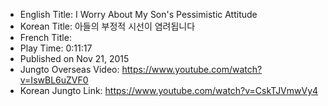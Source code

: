 * English Title: I Worry About My Son's Pessimistic Attitude
* Korean Title: 아들의 부정적 시선이 염려됩니다
* French Title: 
* Play Time: 0:11:17
* Published on Nov 21, 2015
* Jungto Overseas Video: https://www.youtube.com/watch?v=IswBL6uZVF0
* Korean Jungto Link: https://www.youtube.com/watch?v=CskTJVmwVy4
